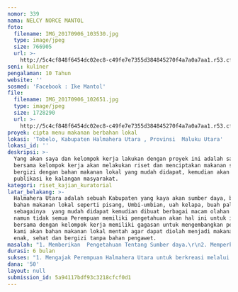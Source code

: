 ```yaml
---
nomor: 339
nama: NELCY NORCE MANTOL
foto:
  filename: IMG_20170906_103530.jpg
  type: image/jpeg
  size: 766905
  url: >-
    http://5c4cf848f6454dc02ec8-c49fe7e7355d384845270f4a7a0a7aa1.r53.cf2.rackcdn.com/300a13a1-68c6-44b3-b51f-396801f03deb/IMG_20170906_103530.jpg
seni: kuliner
pengalaman: 10 Tahun
website: ''
sosmed: 'Facebook : Ike Mantol'
file:
  filename: IMG_20170906_102651.jpg
  type: image/jpeg
  size: 1728290
  url: >-
    http://5c4cf848f6454dc02ec8-c49fe7e7355d384845270f4a7a0a7aa1.r53.cf2.rackcdn.com/e29cf72a-81ef-4f10-b441-279bb6893dbe/IMG_20170906_102651.jpg
proyek: cipta menu makanan berbahan lokal
lokasi: 'Tobelo, Kabupaten Halmahera Utara , Provinsi  Maluku Utara'
lokasi_id: ''
deskripsi: >-
  Yang akan saya dan kelompok kerja lakukan dengan proyek ini adalah saya
  bersama kelompok kerja akan melakukan riset dan menciptakan makanan sehat,
  bergizi dengan bahan makanan lokal yang mudah didapat, kemudian akan di
  publikasi ke kalangan masyarakat.
kategori: riset_kajian_kuratorial
latar_belakang: >-
  Halmahera Utara adalah sebuah Kabupaten yang kaya akan sumber daya, banyak
  bahan makanan lokal seperti pisang, Umbi-umbian, uah kelapa, buah pala dan
  sebagainya  yang mudah didapat kemudian dibuat berbagai macam olahan makanan,
  namun tidak semua Perempuan memiliki pengetahuan akan hal ini untuk itu, saya
  bersama dengan kelompok kerja memiliki gagasan untuk mengembangkan pengetahuan
  kami akan bahan makanan lokal mentah agar dapat diolah menjadi makanan yang
  enak, sehat dan bergizi tanpa bahan pengawet. 
masalah: "1. Memberikan  Pengetahuan Tentang Sumber daya.\r\n2. Memperkenalkan bahan makanan lokal yang mudah didapat dan diolah menjadi menu makanan yang enak, sehat dan bergizi.\r\n3.  Memberikan Materi Cara pengolahan  makanan dengan bahan lokal\r\n4. Memperagakan/ Presentasekan Cara Pengolahan Bahan makanan \r\n5. Bagaimana Menciptakan Menu Makanan Lokal."
durasi: 6 bulan
sukses: "1. Mengajak Perempuan Halmahera Utara untuk berkreasi melalui Seni dan Kebudayaan di bidang  Kuliner \r\n2. Memberi Motivasi agar Perempuan Halmahera Utara juga bisa menjadi seorang pencipta menu yang handal.\r\n3. Membimbing perempuan halmahera utara dalam menciptakan sebuah menu makanan yang sehat bagi keluarga dan orang-orang terkasih.\r\n4. memberikan penyuluhan dan memperkenalkan berbagai macam bahan makanan lokal yang dapat diolah dan diciptakan menjadi suatu menu makanan sehat, enak, bergizi tanpa bahan pengawet/bahan kimia\r\n5. Melalui Proyek Cipta Menu bahan makanan lokal, kami mengajak perempuan-perempuan Halmahera Utara untuk lebih mencintai produk dalam negeri, khususnya Halmahera Utara sehingga produk itu tidak dilupakan."
dana: '50'
layout: null
submission_id: 5a94117bdf93c3218cfcf0d1
---
```


